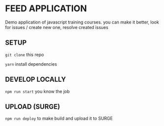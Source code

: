 # FEED APPLICATION

Demo application of javascript training courses. you can make it better, look for issues / create new one, resolve created issues

## SETUP

`git clone` this repo

`yarn` install dependencies

## DEVELOP LOCALLY

`npm run start` you know the job

## UPLOAD (SURGE)

`npm run deploy` to make build and upload it to SURGE
